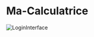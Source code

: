 # Ma-Calculatrice
![LoginInterface](https://github.com/HoudaMounir/Ma-Calculatrice/assets/122269840/0b933e0b-89f0-4185-9f21-a739019efcab)
